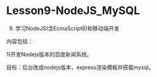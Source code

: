 # Lesson9-NodeJS_MySQL
9. 学习NodeJS(含EcmaScript6)和移动端开发

内容包括：

1)开发Nodejs版本的百度新闻系统。

目标：后台改成nodejs版本，express渲染模板并搭载mysql。


